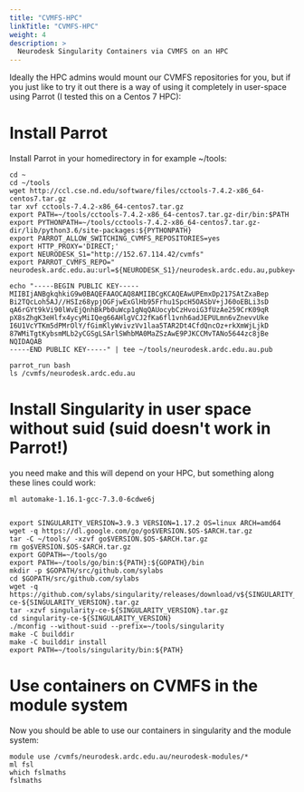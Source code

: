 ```yaml
---
title: "CVMFS-HPC"
linkTitle: "CVMFS-HPC"
weight: 4
description: >
  Neurodesk Singularity Containers via CVMFS on an HPC
---
```


Ideally the HPC admins would mount our CVMFS repositories for you, but if you just like to try it out there is a way of using it completely in user-space using Parrot (I tested this on a Centos 7 HPC):

# Install Parrot
Install Parrot in your homedirectory in for example ~/tools:

<pre class="language-batch command-line" data-prompt=">">
<code>cd ~
cd ~/tools
wget http://ccl.cse.nd.edu/software/files/cctools-7.4.2-x86_64-centos7.tar.gz
tar xvf cctools-7.4.2-x86_64-centos7.tar.gz
export PATH=~/tools/cctools-7.4.2-x86_64-centos7.tar.gz-dir/bin:$PATH
export PYTHONPATH=~/tools/cctools-7.4.2-x86_64-centos7.tar.gz-dir/lib/python3.6/site-packages:${PYTHONPATH}
export PARROT_ALLOW_SWITCHING_CVMFS_REPOSITORIES=yes
export HTTP_PROXY='DIRECT;'
export NEURODESK_S1="http://152.67.114.42/cvmfs"
export PARROT_CVMFS_REPO="<default-repositories> neurodesk.ardc.edu.au:url=${NEURODESK_S1}/neurodesk.ardc.edu.au,pubkey=~/tools/neurodesk.ardc.edu.au.pub"

echo "-----BEGIN PUBLIC KEY-----
MIIBIjANBgkqhkiG9w0BAQEFAAOCAQ8AMIIBCgKCAQEAwUPEmxDp217SAtZxaBep
Bi2TQcLoh5AJ//HSIz68ypjOGFjwExGlHb95Frhu1SpcH5OASbV+jJ60oEBLi3sD
qA6rGYt9kVi90lWvEjQnhBkPb0uWcp1gNqQAUocybCzHvoiG3fUzAe259CrK09qR
pX8sZhgK3eHlfx4ycyMiIQeg66AHlgVCJ2fKa6fl1vnh6adJEPULmn6vZnevvUke
I6U1VcYTKm5dPMrOlY/fGimKlyWvivzVv1laa5TAR2Dt4CfdQncOz+rkXmWjLjkD
87WMiTgtKybsmMLb2yCGSgLSArlSWhbMA0MaZSzAwE9PJKCCMvTANo5644zc8jBe
NQIDAQAB
-----END PUBLIC KEY-----" | tee ~/tools/neurodesk.ardc.edu.au.pub

parrot_run bash
ls /cvmfs/neurodesk.ardc.edu.au</code>
</pre>

# Install Singularity in user space without suid (suid doesn't work in Parrot!)
you need make and this will depend on your HPC, but something along these lines could work:
<pre class="language-batch command-line" data-prompt=">">
<code>ml automake-1.16.1-gcc-7.3.0-6cdwe6j</code>
</pre>

<pre class="language-batch command-line" data-prompt=">">
<code>
export SINGULARITY_VERSION=3.9.3 VERSION=1.17.2 OS=linux ARCH=amd64
wget -q https://dl.google.com/go/go$VERSION.$OS-$ARCH.tar.gz 
tar -C ~/tools/ -xzvf go$VERSION.$OS-$ARCH.tar.gz 
rm go$VERSION.$OS-$ARCH.tar.gz 
export GOPATH=~/tools/go 
export PATH=~/tools/go/bin:${PATH}:${GOPATH}/bin 
mkdir -p $GOPATH/src/github.com/sylabs 
cd $GOPATH/src/github.com/sylabs 
wget -q https://github.com/sylabs/singularity/releases/download/v${SINGULARITY_VERSION}/singularity-ce-${SINGULARITY_VERSION}.tar.gz 
tar -xzvf singularity-ce-${SINGULARITY_VERSION}.tar.gz 
cd singularity-ce-${SINGULARITY_VERSION} 
./mconfig --without-suid --prefix=~/tools/singularity 
make -C builddir 
make -C builddir install
export PATH=~/tools/singularity/bin:${PATH}</code>
</pre>

# Use containers on CVMFS in the module system
Now you should be able to use our containers in singularity and the module system:
<pre class="language-batch command-line" data-prompt=">">
<code>module use /cvmfs/neurodesk.ardc.edu.au/neurodesk-modules/*
ml fsl
which fslmaths
fslmaths</code>
</pre>